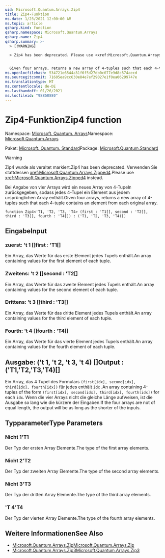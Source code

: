 ```yaml
---
uid: Microsoft.Quantum.Arrays.Zip4
title: Zip4-Funktion
ms.date: 1/23/2021 12:00:00 AM
ms.topic: article
qsharp.kind: function
qsharp.namespace: Microsoft.Quantum.Arrays
qsharp.name: Zip4
qsharp.summary: >-
  > [!WARNING]

  > Zip4 has been deprecated. Please use <xref:Microsoft.Quantum.Arrays.Zipped4> instead.


  Given four arrays, returns a new array of 4-tuples such that each 4-tuple contains an element from each original array.
ms.openlocfilehash: 534721e6544a31f6f5d27db0c077e9d8c574aecd
ms.sourcegitcommit: 71605ea9cc630e84e7ef29027e1f0ea06299747e
ms.translationtype: MT
ms.contentlocale: de-DE
ms.lasthandoff: 01/26/2021
ms.locfileid: "98850880"
---
```

# <a name="zip4-function"></a><span data-ttu-id="28053-102">Zip4-Funktion</span><span class="sxs-lookup"><span data-stu-id="28053-102">Zip4 function</span></span>

<span data-ttu-id="28053-103">Namespace: [Microsoft. Quantum. Arrays](xref:Microsoft.Quantum.Arrays)</span><span class="sxs-lookup"><span data-stu-id="28053-103">Namespace: [Microsoft.Quantum.Arrays](xref:Microsoft.Quantum.Arrays)</span></span>

<span data-ttu-id="28053-104">Paket: [Microsoft. Quantum. Standard](https://nuget.org/packages/Microsoft.Quantum.Standard)</span><span class="sxs-lookup"><span data-stu-id="28053-104">Package: [Microsoft.Quantum.Standard](https://nuget.org/packages/Microsoft.Quantum.Standard)</span></span>


> [!WARNING]
> <span data-ttu-id="28053-105">Zip4 wurde als veraltet markiert.</span><span class="sxs-lookup"><span data-stu-id="28053-105">Zip4 has been deprecated.</span></span> <span data-ttu-id="28053-106">Verwenden Sie stattdessen <xref:Microsoft.Quantum.Arrays.Zipped4>.</span><span class="sxs-lookup"><span data-stu-id="28053-106">Please use <xref:Microsoft.Quantum.Arrays.Zipped4> instead.</span></span>

<span data-ttu-id="28053-107">Bei Angabe von vier Arrays wird ein neues Array von 4-Tupeln zurückgegeben, sodass jedes 4-Tupel ein Element aus jedem ursprünglichen Array enthält.</span><span class="sxs-lookup"><span data-stu-id="28053-107">Given four arrays, returns a new array of 4-tuples such that each 4-tuple contains an element from each original array.</span></span>

```qsharp
function Zip4<'T1, 'T2, 'T3, 'T4> (first : 'T1[], second : 'T2[], third : 'T3[], fourth : 'T4[]) : ('T1, 'T2, 'T3, 'T4)[]
```


## <a name="input"></a><span data-ttu-id="28053-108">Eingabe</span><span class="sxs-lookup"><span data-stu-id="28053-108">Input</span></span>

### <a name="first--t1"></a><span data-ttu-id="28053-109">zuerst: 't 1 []</span><span class="sxs-lookup"><span data-stu-id="28053-109">first : 'T1[]</span></span>

<span data-ttu-id="28053-110">Ein Array, das Werte für das erste Element jedes Tupels enthält.</span><span class="sxs-lookup"><span data-stu-id="28053-110">An array containing values for the first element of each tuple.</span></span>


### <a name="second--t2"></a><span data-ttu-id="28053-111">Zweitens: 't 2 []</span><span class="sxs-lookup"><span data-stu-id="28053-111">second : 'T2[]</span></span>

<span data-ttu-id="28053-112">Ein Array, das Werte für das zweite Element jedes Tupels enthält.</span><span class="sxs-lookup"><span data-stu-id="28053-112">An array containing values for the second element of each tuple.</span></span>


### <a name="third--t3"></a><span data-ttu-id="28053-113">Drittens: 't 3 []</span><span class="sxs-lookup"><span data-stu-id="28053-113">third : 'T3[]</span></span>

<span data-ttu-id="28053-114">Ein Array, das Werte für das dritte Element jedes Tupels enthält.</span><span class="sxs-lookup"><span data-stu-id="28053-114">An array containing values for the third element of each tuple.</span></span>


### <a name="fourth--t4"></a><span data-ttu-id="28053-115">Fourth: 't 4 []</span><span class="sxs-lookup"><span data-stu-id="28053-115">fourth : 'T4[]</span></span>

<span data-ttu-id="28053-116">Ein Array, das Werte für das vierte Element jedes Tupels enthält.</span><span class="sxs-lookup"><span data-stu-id="28053-116">An array containing values for the fourth element of each tuple.</span></span>



## <a name="output--t1t2t3t4"></a><span data-ttu-id="28053-117">Ausgabe: ('t 1, 't 2, 't 3, 't 4) []</span><span class="sxs-lookup"><span data-stu-id="28053-117">Output : ('T1,'T2,'T3,'T4)[]</span></span>

<span data-ttu-id="28053-118">Ein Array, das 4 Tupel des Formulars `(first[idx], second[idx], third[idx], fourth[idx])` für jedes enthält `idx` .</span><span class="sxs-lookup"><span data-stu-id="28053-118">An array containing 4-tuples of the form `(first[idx], second[idx], third[idx], fourth[idx])` for each `idx`.</span></span> <span data-ttu-id="28053-119">Wenn die vier Arrays nicht die gleiche Länge aufweisen, ist die Ausgabe so lang wie die kürzere der Eingaben.</span><span class="sxs-lookup"><span data-stu-id="28053-119">If the four arrays are not of equal length, the output will be as long as the shorter of the inputs.</span></span>

## <a name="type-parameters"></a><span data-ttu-id="28053-120">Typparameter</span><span class="sxs-lookup"><span data-stu-id="28053-120">Type Parameters</span></span>

### <a name="t1"></a><span data-ttu-id="28053-121">Nicht 1</span><span class="sxs-lookup"><span data-stu-id="28053-121">'T1</span></span>

<span data-ttu-id="28053-122">Der Typ der ersten Array Elemente.</span><span class="sxs-lookup"><span data-stu-id="28053-122">The type of the first array elements.</span></span>
### <a name="t2"></a><span data-ttu-id="28053-123">Nicht 2</span><span class="sxs-lookup"><span data-stu-id="28053-123">'T2</span></span>

<span data-ttu-id="28053-124">Der Typ der zweiten Array Elemente.</span><span class="sxs-lookup"><span data-stu-id="28053-124">The type of the second array elements.</span></span>
### <a name="t3"></a><span data-ttu-id="28053-125">Nicht 3</span><span class="sxs-lookup"><span data-stu-id="28053-125">'T3</span></span>

<span data-ttu-id="28053-126">Der Typ der dritten Array Elemente.</span><span class="sxs-lookup"><span data-stu-id="28053-126">The type of the third array elements.</span></span>
### <a name="t4"></a><span data-ttu-id="28053-127">'T 4</span><span class="sxs-lookup"><span data-stu-id="28053-127">'T4</span></span>

<span data-ttu-id="28053-128">Der Typ der vierten Array Elemente.</span><span class="sxs-lookup"><span data-stu-id="28053-128">The type of the fourth array elements.</span></span>

## <a name="see-also"></a><span data-ttu-id="28053-129">Weitere Informationen</span><span class="sxs-lookup"><span data-stu-id="28053-129">See Also</span></span>

- [<span data-ttu-id="28053-130">Microsoft.Quantum.Arrays.Zip</span><span class="sxs-lookup"><span data-stu-id="28053-130">Microsoft.Quantum.Arrays.Zip</span></span>](xref:Microsoft.Quantum.Arrays.Zip)
- [<span data-ttu-id="28053-131">Microsoft.Quantum.Arrays.Zip3</span><span class="sxs-lookup"><span data-stu-id="28053-131">Microsoft.Quantum.Arrays.Zip3</span></span>](xref:Microsoft.Quantum.Arrays.Zip3)